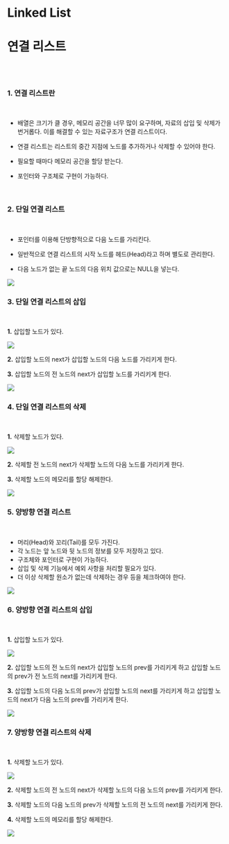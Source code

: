 # Linked List

# 연결 리스트

<br/>
<br/>

### 1. 연결 리스트란

<br/>


* 배열은 크기가 클 경우, 메모리 공간을 너무 많이 요구하며, 자료의 삽입 및 삭제가 번거롭다. 이를 해결할 수 있는 자료구조가 연결 리스트이다.

* 연결 리스트는 리스트의 중간 지점에 노드를 추가하거나 삭제할 수 있어야 한다.

* 필요할 때마다 메모리 공간을 할당 받는다.

* 포인터와 구조체로 구현이 가능하다.

<br/>


### 2. 단일 연결 리스트

<br/>

* 포인터를 이용해 단방향적으로 다음 노드를 가리킨다.

* 일반적으로 연결 리스트의 시작 노드를 헤드(Head)라고 하며 별도로 관리한다.

* 다음 노드가 없는 끝 노드의 다음 위치 값으로는 NULL을 넣는다.

<img src="https://user-images.githubusercontent.com/78206106/106376323-94c52a80-63d7-11eb-9ce1-b7993bc6b589.PNG">

<br/>

### 3. 단일 연결 리스트의 삽입

<br/>

**1.** 삽입할 노드가 있다.

<img src="https://user-images.githubusercontent.com/78206106/106376631-7ca2da80-63da-11eb-84ce-09ea1ee7a636.PNG">

**2.** 삽입할 노드의 next가 삽입할 노드의 다음 노드를 가리키게 한다.

**3.** 삽입할 노드의 전 노드의 next가 삽입할 노드를 가리키게 한다.

<img src="https://user-images.githubusercontent.com/78206106/106376638-8b898d00-63da-11eb-9e22-b96b0a6f3ccc.PNG">

<br/>

### 4. 단일 연결 리스트의 삭제

<br/>

**1.** 삭제할 노드가 있다.

<img src="https://user-images.githubusercontent.com/78206106/106376984-13709680-63dd-11eb-8222-78185f6ba9b2.PNG">

**2.** 삭제할 전 노드의 next가 삭제할 노드의 다음 노드를 가리키게 한다.

**3.** 삭제할 노드의 메모리를 할당 해제한다.

<img src="https://user-images.githubusercontent.com/78206106/106376985-15d2f080-63dd-11eb-9089-2731a8da18fd.PNG">

<br/>

### 5. 양방향 연결 리스트

<br/>

* 머리(Head)와 꼬리(Tail)를 모두 가진다.
* 각 노드는 앞 노드와 뒷 노드의 정보를 모두 저장하고 있다.
* 구조체와 포인터로 구현이 가능하다.
* 삽입 및 삭제 기능에서 예외 사항을 처리할 필요가 있다.
* 더 이상 삭제할 원소가 없는데 삭제하는 경우 등을 체크하여야 한다.

<img src="https://user-images.githubusercontent.com/78206106/106377327-c3470380-63df-11eb-8afc-a1d831f2b4eb.PNG">

<br/>

### 6. 양방향 연결 리스트의 삽입

<br/>


**1.** 삽입할 노드가 있다.

<img src="https://user-images.githubusercontent.com/78206106/106377329-c5a95d80-63df-11eb-9daf-2edcf451ce43.PNG">

**2.** 삽입할 노드의 전 노드의 next가 삽입할 노드의 prev를 가리키게 하고 삽입할 노드의 prev가 전 노드의 next를 가리키게 한다.

**3.** 삽입할 노드의 다음 노드의 prev가 삽입할 노드의 next를 가리키게 하고 삽입할 노드의 next가 다음 노드의 prev를 가리키게 한다.

<img src="https://user-images.githubusercontent.com/78206106/106377330-c7732100-63df-11eb-9f12-c54701874ece.PNG">

<br/>

### 7. 양방향 연결 리스트의 삭제

<br/>

**1.** 삭제할 노드가 있다.

<img src="https://user-images.githubusercontent.com/78206106/106377334-c93ce480-63df-11eb-843c-4780f01aad43.PNG">

**2.** 삭제할 노드의 전 노드의 next가 삭제할 노드의 다음 노드의 prev를 가리키게 한다.

**3.** 삭제할 노드의 다음 노드의 prev가 삭제할 노드의 전 노드의 next를 가리키게 한다.

**4.** 삭제할 노드의 메모리를 할당 해제한다.

<img src="https://user-images.githubusercontent.com/78206106/106377335-ca6e1180-63df-11eb-823b-f14221cf1252.PNG">

<br/>




